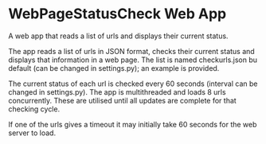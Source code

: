 # WebPageStatusCheck Web App
A web app that reads a list of urls and displays their current status.

The app reads a list of urls in JSON format, checks their current status and displays that information in a web page. The list is named checkurls.json bu default (can be changed in settings.py); an example is provided.

The current status of each url is checked every 60 seconds (interval can be changed in settings.py). The app is multithreaded and loads 8 urls concurrently. These are utilised until all updates are complete for that checking cycle.

If one of the urls gives a timeout it may initially take 60 seconds for the web server to load.